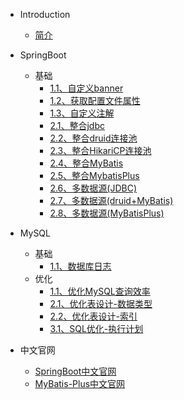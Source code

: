 * Introduction
    * [简介](README.md)

* SpringBoot
  * 基础
    * [1.1、自定义banner](/md/SpringBoot/1-1自定义banner.md)
    * [1.2、获取配置文件属性](/md/SpringBoot/1-2获取配置文件属性.md)
    * [1.3、自定义注解](/md/SpringBoot/1-3自定义注解.md)
    * [2.1、整合jdbc](/md/SpringBoot/2-1整合jdbc.md)
    * [2.2、整合druid连接池](/md/SpringBoot/2-2整合druid.md)
    * [2.3、整合HikariCP连接池](/md/SpringBoot/2-3整合HikariCP连接池.md)
    * [2.4、整合MyBatis](/md/SpringBoot/2-4整合MyBatis.md)
    * [2.5、整合MybatisPlus](/md/SpringBoot/2-5整合MyBatisPlus.md)
    * [2.6、多数据源(JDBC)](/md/SpringBoot/2-6多数据源(JDBC).md)
    * [2.7、多数据源(druid+MyBatis)](/md/SpringBoot/2-7多数据源(druid+MyBatis).md)
    * [2.8、多数据源(MyBatisPlus)](/md/SpringBoot/2-8多数据源(MyBatisPlus).md)

* MySQL
  * 基础
    * [1.1、数据库日志](/md/MySQL/1-1数据库日志.md)
  * 优化
    * [1.1、优化MySQL查询效率](/md/MySQL/1-1查询MySQL效率.md)
    * [2.1、优化表设计-数据类型](/md/MySQL/2-1优化表设计-数据类型.md)
    * [2.2、优化表设计-索引](/md/MySQL/2-2优化表设计-索引.md)
    * [3.1、SQL优化-执行计划](/md/MySQL/2-3SQL优化-执行计划)
   
* 中文官网
    * [SpringBoot中文官网](http://felord.cn/_doc/_springboot/2.1.5.RELEASE/_book/)
    * [MyBatis-Plus中文官网](https://baomidou.com/)
    
